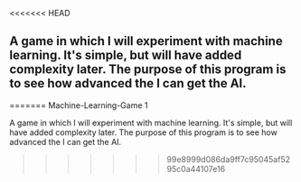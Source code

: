 <<<<<<< HEAD
## A game in which I will experiment with machine learning. It's simple, but will have added complexity later. The purpose of this program is to see how advanced the I can get the AI. 

=======
Machine-Learning-Game 1

A game in which I will experiment with machine learning. It's simple, but will have added complexity later. The purpose of this program is to see how advanced the I can get the AI. 
>>>>>>> 99e8999d086da9ff7c95045af5295c0a44107e16

